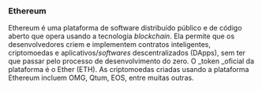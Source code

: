 ### Ethereum

Ethereum é uma plataforma de software distribuído público e de código aberto que opera usando a tecnologia _blockchain_. Ela permite que os desenvolvedores criem e implementem contratos inteligentes, criptomoedas e aplicativos/_softwares_ descentralizados (DApps), sem ter que passar pelo processo de desenvolvimento do zero. O _token _oficial da plataforma é o Ether (ETH). As criptomoedas criadas usando a plataforma Ethereum incluem OMG, Qtum, EOS, entre muitas outras.
